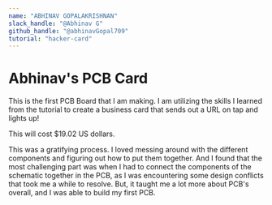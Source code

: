 ```yaml
---
name: "ABHINAV GOPALAKRISHNAN"
slack_handle: "@Abhinav G"
github_handle: "@abhinavGopal709"
tutorial: "hacker-card"
---
```


# Abhinav's PCB Card

This is the first PCB Board that I am making. I am utilizing the skills I learned from the tutorial to create a business card that sends out a URL on tap and lights up!

This will cost $19.02 US dollars. 

This was a gratifying process. I loved messing around with the different components and figuring out how to put them together. And I found that the most challenging part was when I had to connect the components of the schematic together in the PCB, as I was encountering some design conflicts that took me a while to resolve. But, it taught me a lot more about PCB's overall, and I was able to build my first PCB.  
